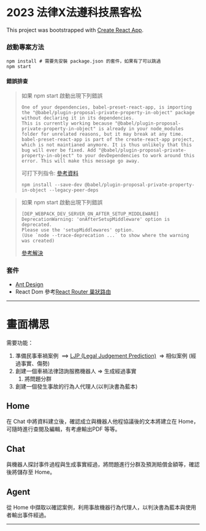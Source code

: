 
# 2023 法律X法遵科技黑客松

This project was bootstrapped with [Create React App](https://github.com/facebook/create-react-app).


### 啟動專案方法
```
npm install # 需要先安裝 package.json 的套件，如果有了可以跳過
npm start
```

#### 錯誤排查

> 如果 npm start 啟動出現下列錯誤   
> ```
> One of your dependencies, babel-preset-react-app, is importing the "@babel/plugin-proposal-private-property-in-object" package without declaring it in its dependencies. 
> This is currently working because "@babel/plugin-proposal-private-property-in-object" is already in your node_modules folder for unrelated reasons, but it may break at any time. babel-preset-react-app is part of the create-react-app project, which is not maintianed anymore. It is thus unlikely that this bug will ever be fixed. Add "@babel/plugin-proposal-private-property-in-object" to your devDependencies to work around this error. This will make this message go away.
>  ```   
> 可打下列指令: [參考資料](https://stackoverflow.com/questions/76435306/babel-preset-react-app-is-importing-the-babel-plugin-proposal-private-propert)
> ```
> npm install --save-dev @babel/plugin-proposal-private-property-in-object --legacy-peer-deps
> ```

> 如果 npm start 啟動出現下列錯誤 
> ```
> [DEP_WEBPACK_DEV_SERVER_ON_AFTER_SETUP_MIDDLEWARE] DeprecationWarning: 'onAfterSetupMiddleware' option is deprecated. 
> Please use the 'setupMiddlewares' option. 
> (Use `node --trace-deprecation ...` to show where the warning was created)
> ```
> [參考解決](https://www.youtube.com/watch?v=ifSTp9WEHpo)

### 套件

+ [Ant Design](https://ant.design/)
+ React Dom 
  參考[React Router 巢狀路由](https://israynotarray.com/react/20221009/2778078774/)



--------------------------------

# 畫面構思

需要功能：
1. 準備民事車禍案例  ==> [LJP (Legal Judgement Prediction)](https://docs.google.com/presentation/u/0/d/1hsUt62QNnXDliu4CtxB-HAqfzGjMtn2G5aoHi6lnvjc/edit)  &rArr; 相似案例 (經過事實、傷勢)
2. 創建一個車禍法律諮詢服務機器人  &rArr; 生成經過事實
	1. 將問題分群
3. 創建一個發生事故的行為人代理人(以判決書為藍本)

## Home

在 Chat 中將資料建立後，確認成立與機器人他程協議後的文本將建立在 Home，可隨時進行查閱及編輯，有考慮輸出PDF 等等。

## Chat

與機器人探討事件過程與生成事實經過，將問題進行分群及預測賠償金額等，確認後將儲存至 Home。

## Agent

從 Home 中擷取以確認案例，利用事故機器行為代理人，以判決書為藍本與使用者輸出事件經過。






---

<!-- # Getting Started with Create React App

This project was bootstrapped with [Create React App](https://github.com/facebook/create-react-app).

## Available Scripts

In the project directory, you can run:

### `npm start`

Runs the app in the development mode.\
Open [http://localhost:3000](http://localhost:3000) to view it in your browser.

The page will reload when you make changes.\
You may also see any lint errors in the console.

### `npm test`

Launches the test runner in the interactive watch mode.\
See the section about [running tests](https://facebook.github.io/create-react-app/docs/running-tests) for more information.

### `npm run build`

Builds the app for production to the `build` folder.\
It correctly bundles React in production mode and optimizes the build for the best performance.

The build is minified and the filenames include the hashes.\
Your app is ready to be deployed!

See the section about [deployment](https://facebook.github.io/create-react-app/docs/deployment) for more information.

### `npm run eject`

**Note: this is a one-way operation. Once you `eject`, you can't go back!**

If you aren't satisfied with the build tool and configuration choices, you can `eject` at any time. This command will remove the single build dependency from your project.

Instead, it will copy all the configuration files and the transitive dependencies (webpack, Babel, ESLint, etc) right into your project so you have full control over them. All of the commands except `eject` will still work, but they will point to the copied scripts so you can tweak them. At this point you're on your own.

You don't have to ever use `eject`. The curated feature set is suitable for small and middle deployments, and you shouldn't feel obligated to use this feature. However we understand that this tool wouldn't be useful if you couldn't customize it when you are ready for it.

## Learn More

You can learn more in the [Create React App documentation](https://facebook.github.io/create-react-app/docs/getting-started).

To learn React, check out the [React documentation](https://reactjs.org/).

### Code Splitting

This section has moved here: [https://facebook.github.io/create-react-app/docs/code-splitting](https://facebook.github.io/create-react-app/docs/code-splitting)

### Analyzing the Bundle Size

This section has moved here: [https://facebook.github.io/create-react-app/docs/analyzing-the-bundle-size](https://facebook.github.io/create-react-app/docs/analyzing-the-bundle-size)

### Making a Progressive Web App

This section has moved here: [https://facebook.github.io/create-react-app/docs/making-a-progressive-web-app](https://facebook.github.io/create-react-app/docs/making-a-progressive-web-app)

### Advanced Configuration

This section has moved here: [https://facebook.github.io/create-react-app/docs/advanced-configuration](https://facebook.github.io/create-react-app/docs/advanced-configuration)

### Deployment

This section has moved here: [https://facebook.github.io/create-react-app/docs/deployment](https://facebook.github.io/create-react-app/docs/deployment)

### `npm run build` fails to minify

This section has moved here: [https://facebook.github.io/create-react-app/docs/troubleshooting#npm-run-build-fails-to-minify](https://facebook.github.io/create-react-app/docs/troubleshooting#npm-run-build-fails-to-minify) -->
